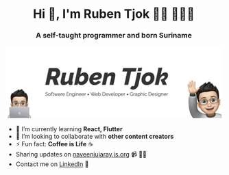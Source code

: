 <h1 align="center">Hi 👋, I'm Ruben Tjok 👋🏼 👨🏻‍💻</h1>
<h3 align="center">A self-taught programmer and born Suriname</h3>

<img src="https://github.com/ruben-tjok/ruben-tjok/blob/master/Ruben-Tjok.png?raw=true" alt="banner that says Ruben Tjok - software engineer, content creator.">

- 🌱 I’m currently learning **React, Flutter**
- 👯 I’m looking to collaborate with **other content creators**
- ⚡ Fun fact: **Coffee is Life** ☕
- Sharing updates on <a href="https://naveenjujaray.js.org">naveenjujaray.js.org</a> 📹 ✍🏼
- Contact me on <a href="https://www.linkedin.com/in/naveenjujaray/">LinkedIn</a> 💼